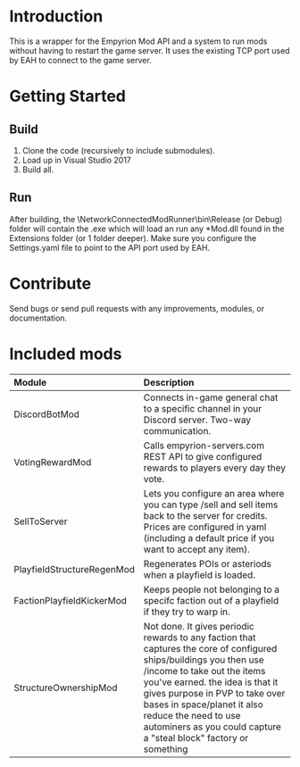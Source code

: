 # Introduction
This is a wrapper for the Empyrion Mod API and a system to run mods without having to restart the game server.  It uses the existing TCP port used by EAH to connect to the game server.

# Getting Started

## Build
1.	Clone the code (recursively to include submodules).
2.	Load up in Visual Studio 2017
3.  Build all.

 ## Run
After building, the \NetworkConnectedModRunner\bin\Release (or Debug) folder will contain the .exe which will load an run any *Mod.dll found in the Extensions folder (or 1 folder deeper).
Make sure you configure the Settings.yaml file to point to the API port used by EAH.

# Contribute
Send bugs or send pull requests with any improvements, modules, or documentation.

# Included mods
| Module | Description |
|:-----------|:-----------|
| DiscordBotMod | Connects in-game general chat to a specific channel in your Discord server.  Two-way communication. |
| VotingRewardMod | Calls empyrion-servers.com REST API to give configured rewards to players every day they vote. |
| SellToServer | Lets you configure an area where you can type /sell and sell items back to the server for credits.  Prices are configured in yaml (including a default price if you want to accept any item). |
| PlayfieldStructureRegenMod| Regenerates POIs or asteriods when a playfield is loaded. |
| FactionPlayfieldKickerMod| Keeps people not belonging to a specifc faction out of a playfield if they try to warp in. |
| StructureOwnershipMod | Not done. It gives periodic rewards to any faction that captures the core of configured ships/buildings you then use /income to take out the items you've earned. the idea is that it gives purpose in PVP to take over bases in space/planet it also reduce the need to use autominers as you could capture a "steal block" factory or something |